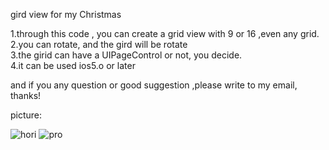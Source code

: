 gird view for my Christmas

1.through this code , you can create a grid view with 9 or 16 ,even any grid.                                        
2.you can rotate, and the gird will be rotate     
3.the girid can have a UIPageControl or not, you decide.     
4.it can be used ios5.o or later   

and if you any question or good suggestion ,please write to my email, thanks!

picture: 


![hori](https://raw.github.com/dudongdaoqi/gridview/master/hori.png)
![pro](https://raw.github.com/dudongdaoqi/gridview/master/pro.png)
